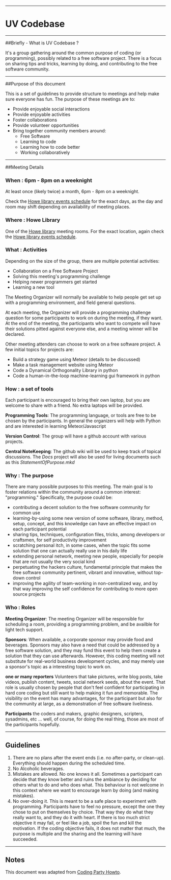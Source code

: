 ------------------------
# UV Codebase
-----------------------------------
##Briefly - What is UV Codebase ?

It's a group gathering around the common purpose of coding (or programming), possibly related to a free software project. There is a focus on sharing tips and tricks, learning by doing, and contributing to the free software community.

---------------------------
##Purpose of this document

This is a set of guidelines to provide structure to meetings and help make sure everyone has fun. The purpose of these meetings are to:

* Provide enjoyable social interactions
* Provide enjoyable activities
* Foster collaborations 
* Provide volunteer opportunities
* Bring together community members around:
    * Free Software
    * Learning to code
    * Learning how to code better
    * Working collaboratively


-------------------------
##Meeting Details

### When : 6pm - 8pm on a weeknight

At least once (likely twice) a month, 6pm - 8pm on a weeknight. 

Check the [Howe library events schedule](http://www.thehowe.org/right.php/pid/2/sid/1) for the exact days, as the day and room may shift depending on availability of meeting places. 

### Where : Howe Library

One of the [Howe library](http://www.thehowe.org) meeting rooms. For the exact location, again check the [Howe library events schedule](http://www.thehowe.org/right.php/pid/2/sid/1).

### What : Activities

Depending on the size of the group, there are multiple potential activities:

* Collaboration on a Free Software Project
* Solving this meeting's programming challenge
* Helping newer programmers get started
* Learning a new tool

The Meeting Organizer will normally be available to help people get set up with a programming environment, and field general questions.

At each meeting, the Organizer will provide a programming challenge question for some participants to work on during the meeting, if they want. At the end of the meeting, the participants who want to compete will have their solutions pitted against everyone else, and a meeting winner will be declared. 

Other meeting attenders can choose to work on a free software project. A few initial topics for projects are:

* Build a strategy game using Meteor (details to be discussed)
* Make a task management website using Meteor
* Code a Dynamical Orthogonality Library in python
* Code a human-in-the-loop machine-learning gui framework in python

### How : a set of tools
Each participant is encouraged to bring their own laptop, but you are welcome to share with a friend. No extra laptops will be provided. 

**Programming Tools**: The programming language, or tools are free to be chosen by the participants. In general the organizers will help with Python and are interested in learning Meteor/Javascript

**Version Control**: The group will have a github account with various projects.

**Central NoteKeeping**: The github wiki will be used to keep track of topical discussions. The *Docs* project will also be used for living documents such as this *StatementOfPurpose.mkd*

### Why : The purpose
There are many possible purposes to this meeting. The main goal is to foster relations within the community around a common interest: "programming." Specifically, the purpose could be:

*    contributing a decent solution to the free software community for common use
*    learning-by-using some new version of some software, library, method, setup, concept, and this knowledge can have an effective impact on each participant potential
*    sharing tips, techniques, configuration files, tricks, among developers or craftsmen, for self productivity improvement
*    scratching personal itch, in some cases, when the topic fits some solution that one can actually really use in his daily life
*    extending personal network, meeting new people, especially for people that are not usually the very social kind
*    perpetuating the hackers culture, fundamental principle that makes the free software community pertinent, vibrant and innovative, without top-down control
*    improving the agility of team-working in non-centralized way, and by that way improving the self confidence for contributing to more open source projects

### Who : Roles

**Meeting Organizer**: The meeting Organizer will be responsible for scheduling a room, providing a programming problem, and be availble for light tech support. 

**Sponsors**: When available, a corporate sponsor may provide food and beverages. Sponsors may also have a need that could be addressed by a free software solution, and they may fund this event to help them create a solution that they can use afterwards. However, this coding meeting will not substitute for real-world business development cycles, and may merely use a sponsor's topic as a interesting topic to work on.

**one or many reporters** Volunteers that take pictures, write blog posts, take videos, publish content, tweets, social network seeds, about the event. That role is usually chosen by people that don't feel confident for participating in hard core coding but still want to help making it fun and memorable. The visibility on the event has many advantages, for the participant but also for the community at large, as a demonstration of free software liveliness.

**Participants** the coders and makers, graphic designers, scripters, sysadmins, etc ... well, of course, for doing the real thing, those are most of the participants hopefully.

-------------------
## Guidelines

1. There are no plans after the event ends (i.e. no after-party, or clean-up). Everything should happen during the scheduled time. 
2. No Alcoholic beverages. 
3. Mistakes are allowed. No one knows it all. Sometimes a participant can decide that they know better and ruins the ambiance by deciding for others what to do and who does what. This behaviour is not welcome in this context where we want to encourage learn by doing (and making mistakes). 
4. No over-doing it. This is meant to be a safe place to experiment with programming. Participants have to feel no pressure, except the one they chose to put on themselves by choice. That way they do what they really want to, and they do it with heart. If there is too much strict objective it may fail, or feel like a job, spoil the fun and kill the motivation. If the coding objective fails, it does not matter that much, the purpose is multiple and the sharing and the learning will have succeeded.

--------------
## Notes
This document was adapted from [Coding Party Howto](https://github.com/mose/CodingParty/wiki/codingparty-howto).
